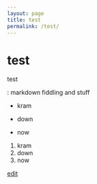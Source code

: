 ```yaml
---
layout: page
title: test
permalink: /test/
---
```


# test

test

:  markdown fiddling and stuff

* kram
+ down
- now

1. kram
2. down
3. now


[edit](https://github.com/exfinium/isought/edit/master/test.md)
